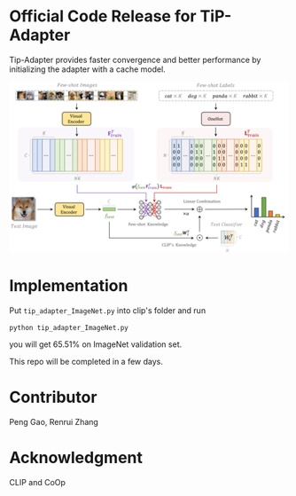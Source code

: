 # Official Code Release for TiP-Adapter

Tip-Adapter provides faster convergence and better performance by initializing the adapter with a cache model.

<div align="center">
  <img src="cache_model.png"/>
</div>

# Implementation
Put ``tip_adapter_ImageNet.py`` into clip's folder and run 

    python tip_adapter_ImageNet.py

you will get 65.51% on ImageNet validation set.

This repo will be completed in a few days.


# Contributor
Peng Gao, Renrui Zhang

# Acknowledgment
CLIP and CoOp

